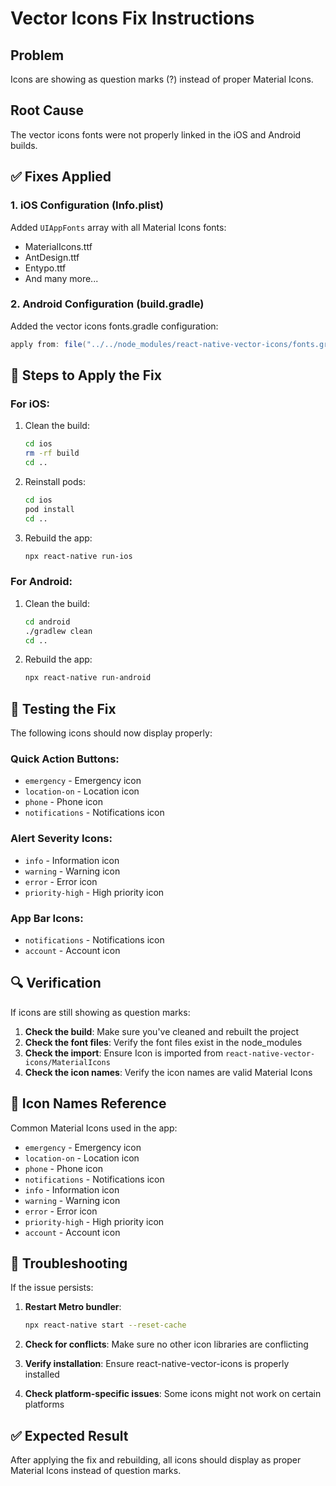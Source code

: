 # Vector Icons Fix Instructions

## Problem

Icons are showing as question marks (?) instead of proper Material Icons.

## Root Cause

The vector icons fonts were not properly linked in the iOS and Android builds.

## ✅ Fixes Applied

### 1. iOS Configuration (Info.plist)

Added `UIAppFonts` array with all Material Icons fonts:

- MaterialIcons.ttf
- AntDesign.ttf
- Entypo.ttf
- And many more...

### 2. Android Configuration (build.gradle)

Added the vector icons fonts.gradle configuration:

```gradle
apply from: file("../../node_modules/react-native-vector-icons/fonts.gradle")
```

## 🔧 Steps to Apply the Fix

### For iOS:

1. Clean the build:

   ```bash
   cd ios
   rm -rf build
   cd ..
   ```

2. Reinstall pods:

   ```bash
   cd ios
   pod install
   cd ..
   ```

3. Rebuild the app:
   ```bash
   npx react-native run-ios
   ```

### For Android:

1. Clean the build:

   ```bash
   cd android
   ./gradlew clean
   cd ..
   ```

2. Rebuild the app:
   ```bash
   npx react-native run-android
   ```

## 🧪 Testing the Fix

The following icons should now display properly:

### Quick Action Buttons:

- `emergency` - Emergency icon
- `location-on` - Location icon
- `phone` - Phone icon
- `notifications` - Notifications icon

### Alert Severity Icons:

- `info` - Information icon
- `warning` - Warning icon
- `error` - Error icon
- `priority-high` - High priority icon

### App Bar Icons:

- `notifications` - Notifications icon
- `account` - Account icon

## 🔍 Verification

If icons are still showing as question marks:

1. **Check the build**: Make sure you've cleaned and rebuilt the project
2. **Check the font files**: Verify the font files exist in the node_modules
3. **Check the import**: Ensure Icon is imported from `react-native-vector-icons/MaterialIcons`
4. **Check the icon names**: Verify the icon names are valid Material Icons

## 📱 Icon Names Reference

Common Material Icons used in the app:

- `emergency` - Emergency icon
- `location-on` - Location icon
- `phone` - Phone icon
- `notifications` - Notifications icon
- `info` - Information icon
- `warning` - Warning icon
- `error` - Error icon
- `priority-high` - High priority icon
- `account` - Account icon

## 🚨 Troubleshooting

If the issue persists:

1. **Restart Metro bundler**:

   ```bash
   npx react-native start --reset-cache
   ```

2. **Check for conflicts**: Make sure no other icon libraries are conflicting

3. **Verify installation**: Ensure react-native-vector-icons is properly installed

4. **Check platform-specific issues**: Some icons might not work on certain platforms

## ✅ Expected Result

After applying the fix and rebuilding, all icons should display as proper Material Icons instead of question marks.
